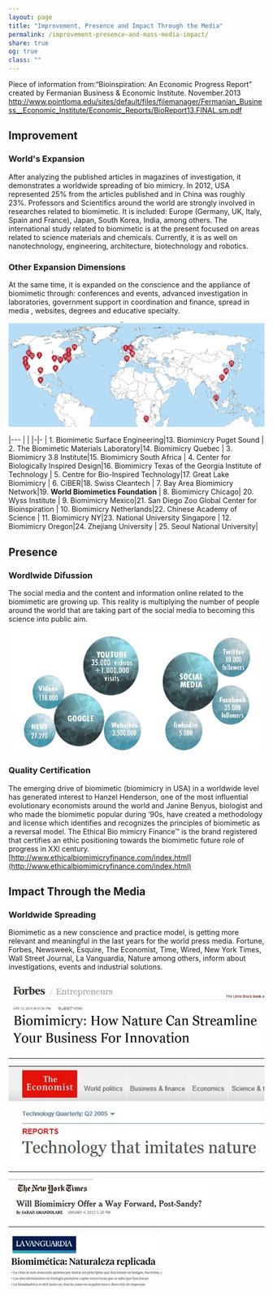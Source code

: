 ```yaml
---
layout: page
title: "Improvement, Presence and Impact Through the Media" 
permalink: /improvement-presence-and-mass-media-impact/
share: true
og: true
class: ""
---
```


Piece of information from:“Bioinspiration: An Economic Progress Report”  created by Fermanian Business & Economic Institute. November.2013 http://www.pointloma.edu/sites/default/files/filemanager/Fermanian_Business__Economic_Institute/Economic_Reports/BioReport13.FINAL.sm.pdf



Improvement
-----

### World's Expansion

After analyzing the published articles in magazines of investigation, it demonstrates a worldwide spreading of bio mimicry. In 2012, USA represented 25% from the articles published and in China was roughly 23%.
Professors and Scientifics around the world are strongly involved in researches related to biomimetic. It is included: Europe (Germany, UK, Italy, Spain and France), Japan, South Korea, India, among others. The international study related to biomimetic is at the present focused on areas related to science materials and  chemicals.  Currently, it is as well on nanotechnology, engineering, architecture, biotechnology and robotics.

### Other Expansion Dimensions

At the same time, it is expanded on the conscience and the appliance of biomimetic through: conferences and events,  advanced investigation in laboratories, government support in coordination and finance, spread in media , websites, degrees and  educative specialty.

![Biomimetics Around the World](/assets/img/biomimetics-around-the-world-wbcha.jpg)

|---
| |
|-|-
| 1. Biomimetic Surface Engineering|13. Biomimicry Puget Sound
| 2. The Biomimetic Materials Laboratory|14. Biomimicry Quebec
| 3. Biomimicry 3.8 Institute|15. Biomimicry South Africa
| 4. Center for Biologically Inspired Design|16. Biomimicry Texas of the Georgia Institute of Technology
| 5. Centre for Bio-Inspired Technology|17. Great Lake Biomimicry
| 6. CiBER|18. Swiss Cleantech
| 7. Bay Area Biomimicry Network|19. **World Biomimetics Foundation**
| 8. Biomimicry Chicago| 20. Wyss Institute
| 9. Biomimicry Mexico|21. San Diego Zoo Global Center for Bioinspiration
| 10. Biomimicry Netherlands|22. Chinese Academy of Science
| 11. Biomimicry NY|23. National University Singapore
| 12. Biomimicry Oregon|24. Zhejiang University
| 25. Seoul National University|

Presence
------

### Wordlwide Difussion

The social media and the content and information online  related to the biomimetic are growing up. This reality is multiplying the number of people around the world that are taking part of the social media to  becoming this science into public  aim.

![Presence: Wordliew diffusion'](/assets/img/presence-worldview-diffusion-wbcha.jpg.jpg)

### Quality Certification

The emerging drive of biomimetic (biomimicry in USA) in a worldwide level has generated interest to Hanzel  Henderson, one of the most influential  evolutionary economists around the world and Janine Benyus, biologist  and who made  the biomimetic popular  during ‘90s, have created a methodology and license which identifies and recognizes the principles of biomimetic as a reversal model.  The Ethical Bio mimicry Finance™ is the brand registered that certifies an ethic positioning  towards the biomimetic future role  of progress in XXI century. [http://www.ethicalbiomimicryfinance.com/index.html](http://www.ethicalbiomimicryfinance.com/index.html)

Impact Through the Media
-----

### Worldwide Spreading

Biomimetic as a new conscience and practice model, is getting more relevant and meaningful in the last years for the  world press media. Fortune, Forbes, Newsweek, Esquire, The Economist, Time, Wired, New York Times, Wall Street Journal, La Vanguardia, Nature  among others, inform about investigations, events and industrial solutions.

[![Forbes: 'Biomimicry: How Nature Can Streamline Your Business For Innovation'](/assets/img/forbes-wbcha.jpg)](http://www.forbes.com/sites/rebeccabagley/2014/04/15/biomimicry-how-nature-can-streamline-your-business-for-innovation/#23712a5516d1)

---

[![The Economist: 'Technology that imitates nature'](/assets/img/the-economist-wbcha.jpg)](http://www.economist.com/node/4031083)

---

[![The New York Times: 'Will Biomimicry Offer a Way Forward, Post-Sandy?'](/assets/img/the-new-york-times-wbcha.jpg)](http://green.blogs.nytimes.com/2013/01/04/will-biomimicry-offer-a-way-forward-post-sandy/)

---

[![Forbes: 'Biomimética: Naturaleza replicada'](/assets/img/la-vanguardia-wbcha.jpg)](http://www.lavanguardia.com/pr/ciencia/20150413/54429576713/biomimetica-naturaleza-replicada.html)

